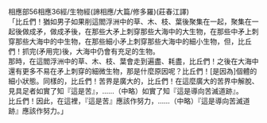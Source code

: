 相應部56相應36經/生物經(諦相應/大篇/修多羅)(莊春江譯)  
「比丘們！猶如男子如果削這閻浮洲中的草、木、枝、葉後聚集在一起，聚集在一起後做成矛，做成矛後，在那些大矛上刺穿那些大海中的大生物，在那些中矛上刺穿那些大海中的中生物，在那些細小矛上刺穿那些大海中的細小生物，但，比丘們！抓完(矛用完)後，大海中仍會有充足的生物。  
那時，在這閻浮洲中的草、木、枝、葉會走到遍盡、耗盡，比丘們！之後在大海中還有更多不易在矛上刺穿的細微生物，那是什麼原因呢？比丘們！[是因為]個體的細小狀態。同樣的，比丘們！苦界是廣大的，比丘們！在這麼廣大的苦界中解脫、見具足者如實了知『這是苦』，……（中略）如實了知『這是導向苦滅道跡』。  
比丘們！因此，在這裡，『這是苦』應該作努力，……（中略）『這是導向苦滅道跡』應該作努力。」  
  
  
